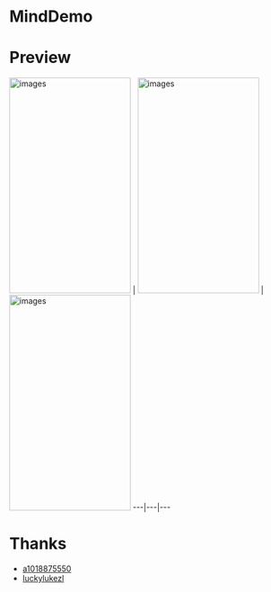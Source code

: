 # MindDemo

# Preview


<img src="http://ov1juqlla.bkt.clouddn.com/%E5%BE%AE%E4%BF%A1%E5%9B%BE%E7%89%87_20180306145526.png" alt="images" title="images" width="216" height="384" />  | <img src="http://ov1juqlla.bkt.clouddn.com/%E5%BE%AE%E4%BF%A1%E5%9B%BE%E7%89%87_20180306145534.png" alt="images" title="images" width="216" height="384" /> |
<img src="http://ov1juqlla.bkt.clouddn.com/00.gif" alt="images" title="images" width="216" height="384" />
---|---|---





# Thanks
- [a1018875550](https://github.com/a1018875550/Gank.io)
- [luckylukezl](https://github.com/luckylukezl/Gank.io)









